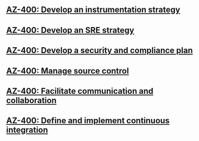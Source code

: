 ## [AZ-400: Develop an instrumentation strategy](https://docs.microsoft.com/en-us/learn/paths/az-400-develop-instrumentation-strategy/)
## [AZ-400: Develop an SRE strategy](https://docs.microsoft.com/en-us/learn/paths/az-400-develop-sre-strategy/)
## [AZ-400: Develop a security and compliance plan](https://docs.microsoft.com/en-us/learn/paths/az-400-develop-security-compliance-plan/)
## [AZ-400: Manage source control](https://docs.microsoft.com/en-us/learn/paths/az-400-manage-source-control/)
## [AZ-400: Facilitate communication and collaboration](https://docs.microsoft.com/en-us/learn/paths/az-400-facilitate-communication-collaboration/)
## [AZ-400: Define and implement continuous integration](https://docs.microsoft.com/en-us/learn/paths/az-400-define-implement-continuous-integration/)
